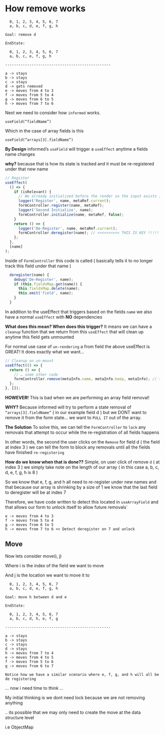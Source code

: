 # How remove works

```
  0, 1, 2, 3, 4, 5, 6, 7
  a, b, c, d, e, f, g, h

Goal: remove d

EndState:

  0, 1, 2, 3, 4, 5, 6, 7
  a, b, c, e, f, g, h

------------------------------------------------

a -> stays
b -> stays
c -> stays
d -> gets removed
e -> moves from 4 to 3
f -> moves from 5 to 4
g -> moves from 6 to 5
h -> moves from 7 to 6
```

Next we need to consider how `informed` works.

`useField(“fieldName”)`

Which in the case of array fields is this

`useField(“arrays[3].fieldName”)`

**By Design** informed’s `useField` will trigger a `useEffect` anytime a fields name changes

**why?** because that is how its state is tracked and it must be re-registered under that new name

```js
// Register
useEffect(
  () => {
    if (isRelevant) {
      // We already initialized before the render so the input exists in the form state, we need to redo after the render
      logger('Register', name, metaRef.current);
      formController.register(name, metaRef);
      logger('Second Initialize', name);
      formController.initialize(name, metaRef, false);
    }
    return () => {
      logger('De-Register', name, metaRef.current);
      formController.deregister(name); // <<<<<<<<<< THIS IS KEY !!!!!!!!!!!!
    };
  },
  [name]
);
```

Inside of `FormController` this code is called ( basically tells it to no longer track this field under that name )

```js
  deregister(name) {
    debug('De-Register', name);
    if (this.fieldsMap.get(name)) {
      this.fieldsMap.delete(name);
      this.emit('field', name);
    }
  }
```

In addition to the useEffect that triggers based on the fields `name` we also have a normal `useEffect` with **NO** dependencies

**What does this mean? When does this trigger?** It means we can have a `cleanup` function that we return from this `useEffect` that will clean up anytime this field gets unmounted

For normal use case of `un-rendering` a from field the above useEffect is GREAT! It does exactly what we want…

```js
// Cleanup on un-mount
useEffect(() => {
  return () => {
    // … some other code
    formController.remove(metaInfo.name, metaInfo.keep, metaInfo); // <<<< IMPORTANT LINE ( tells form to remove this field! )
  };
}, []);
```

**HOWEVER!** This is bad when we are performing an array field removal!

**WHY?** Because informed will try to perform a state removal of `“arrays[3].fieldName”` ( in our example field d ) but we DONT want to remove it from the form state… we want to `PULL IT` out of the array.

**The Solution** To solve this, we can tell the `FormController` to `lock` any removals that attempt to occur while the re-registration of all fields happens

In other words, the second the user clicks on the `Remove` for field d ( the field at index 3 ) we can tell the form to block any removals until all the fields have finished `re-registering`

**How do we know when that is done??** Simple, on user click of remove `d` ( at index 3 ) we simply take note on the length of our array ( in this case a, b, c, d, e, f, g, h is 8 )

So we know that e, f, g, and h all need to re-register under new names and that because our array is shrinking by a size of 1 we know that the last field to deregister will be at index 7

Therefore, we have code written to detect this located in `useArrayField` and that allows our form to unlock itself to allow future removals`

```
e -> moves from 4 to 3
f -> moves from 5 to 4
g -> moves from 6 to 5
h -> moves from 7 to 6 << Detect deregister on 7 and unlock
```

## Move

Now lets consider move(i, j)

Where i is the index of the field we want to move

And j is the location we want to move it to

```
  0, 1, 2, 3, 4, 5, 6, 7
  a, b, c, d, e, f, g, h

Goal: move h between d and e

EndState:

  0, 1, 2, 3, 4, 5, 6, 7
  a, b, c, d, h, e, f, g

------------------------------------------------

a -> stays
b -> stays
c -> stays
d -> stays
h -> moves from 7 to 4
e -> moves from 4 to 5
f -> moves from 5 to 6
g -> moves from 6 to 7
```

    Notice how we have a similar scenario where e, f, g, and h will all be de registering

... now i need time to think ...

My initial thinking is we dont need lock because we are not removing anything

.. its possible that we may only need to create the move at the data structure level

i.e ObjectMap
